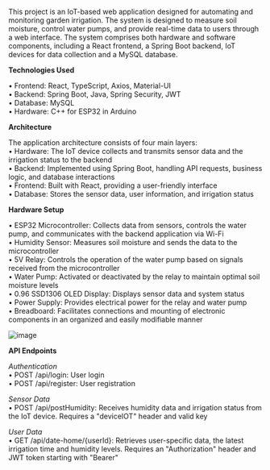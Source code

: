 This project is an IoT-based web application designed for automating and monitoring garden irrigation. The system is designed to measure soil moisture, control water pumps, and provide real-time data to users through a web interface. The system comprises both hardware and software components, including a React frontend, a Spring Boot backend, IoT devices for data collection and a MySQL database. 

**Technologies Used**

•	Frontend: React, TypeScript, Axios, Material-UI  
•	Backend: Spring Boot, Java, Spring Security, JWT  
•	Database: MySQL  
•	Hardware: C++ for ESP32 in Arduino    

**Architecture**

The application architecture consists of four main layers:  
•	Hardware: The IoT device collects and transmits sensor data and the irrigation status to the backend  
•	Backend: Implemented using Spring Boot, handling API requests, business logic, and database interactions  
•	Frontend: Built with React, providing a user-friendly interface  
•	Database: Stores the sensor data, user information, and irrigation status  

**Hardware Setup**

•	ESP32 Microcontroller: Collects data from sensors, controls the water pump, and communicates with the backend application via Wi-Fi  
•	Humidity Sensor: Measures soil moisture and sends the data to the microcontroller  
•	5V Relay: Controls the operation of the water pump based on signals received from the microcontroller  
•	Water Pump: Activated or deactivated by the relay to maintain optimal soil moisture levels  
•	0.96 SSD1306 OLED Display: Displays sensor data and system status  
•	Power Supply: Provides electrical power for the relay and water pump  
•	Breadboard: Facilitates connections and mounting of electronic components in an organized and easily modifiable manner    

![image](https://github.com/user-attachments/assets/77420b31-554c-4512-b8e1-41d30daf62f1)

**API Endpoints**

_Authentication_  
•	POST /api/login: User login  
•	POST /api/register: User registration  

_Sensor Data_  
•	POST /api/postHumidity: Receives humidity data and irrigation status from the IoT device. Requires a "deviceIOT" header and valid key  

_User Data_  
•	GET /api/date-home/{userId}: Retrieves user-specific data, the latest irrigation time and humidity levels. Requires an "Authorization" header and JWT token starting with "Bearer"
 
